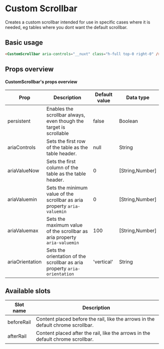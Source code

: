 # Custom Scrollbar

Creates a custom scrollbar intended for use in specific cases where it is needed, eg tables where you dont want the default scrollbar.

## Basic usage

```html
<CustomScrollbar aria-controls="__nuxt" class="h-full top-0 right-0" />
```

## Props overview

#### CustomScrollbar's props overview

| Prop            | Description                                                               | Default value | Data type       |
| --------------- | ------------------------------------------------------------------------- | ------------- | --------------- |
| persistent      | Enables the scrollbar always, even though the target is scrollable        | false         | Boolean         |
| ariaControls    | Sets the first row of the table as the table header.                      | null          | String          |
| ariaValueNow    | Sets the first column of the table as the table header.                   | 0             | [String,Number] |
| ariaValuemin    | Sets the minimum value of the scrollbar as aria property `aria-valuemin`  | 0             | [String,Number] |
| ariaValuemax    | Sets the maximum value of the scrollbar as aria property `aria-valuemin`  | 100           | [String,Number] |
| ariaOrientation | Sets the orientation of the scrollbar as aria property `aria-orientation` | 'vertical'    | String          |

## Available slots

| Slot name  | Description                                                                      |
| ---------- | -------------------------------------------------------------------------------- |
| beforeRail | Content placed before the rail, like the arrows in the default chrome scrollbar. |
| afterRail  | Content placed after the rail, like the arrows in the default chrome scrollbar.  |
